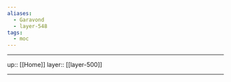 ```yaml
---
aliases:
  - Garavond
  - layer-548
tags:
  - moc
---
```


***

up:: [[Home]]
layer:: [[layer-500]]

***

